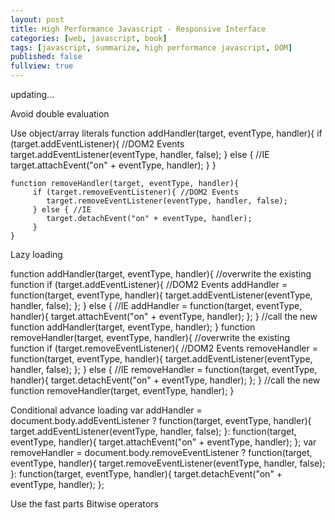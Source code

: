 ```yaml
---
layout: post
title: High Performance Javascript - Responsive Interface
categories: [web, javascript, book]
tags: [javascript, summarize, high performance javascript, DOM]
published: false
fullview: true
---
```


updating...

Avoid double evaluation

Use object/array literals
    function addHandler(target, eventType, handler){
         if (target.addEventListener){ //DOM2 Events
            target.addEventListener(eventType, handler, false);
         } else { //IE
            target.attachEvent("on" + eventType, handler);
         }
    }
    
    function removeHandler(target, eventType, handler){
         if (target.removeEventListener){ //DOM2 Events
            target.removeEventListener(eventType, handler, false);
         } else { //IE
            target.detachEvent("on" + eventType, handler);
         }
    }


Lazy loading

function addHandler(target, eventType, handler){
     //overwrite the existing function
     if (target.addEventListener){ //DOM2 Events
        addHandler = function(target, eventType, handler){
             target.addEventListener(eventType, handler, false);
        };
     } else { //IE
         addHandler = function(target, eventType, handler){
            target.attachEvent("on" + eventType, handler);
         };
     }
     //call the new function
     addHandler(target, eventType, handler);
}
function removeHandler(target, eventType, handler){
     //overwrite the existing function
     if (target.removeEventListener){ //DOM2 Events
         removeHandler = function(target, eventType, handler){
            target.addEventListener(eventType, handler, false);
         };
     } else { //IE
         removeHandler = function(target, eventType, handler){
            target.detachEvent("on" + eventType, handler);
         };
     }
     //call the new function
     removeHandler(target, eventType, handler);
}

Conditional advance loading
    var addHandler = document.body.addEventListener ?
                     function(target, eventType, handler){
                        target.addEventListener(eventType, handler, false);
                     }:
                     function(target, eventType, handler){
                        target.attachEvent("on" + eventType, handler);
                     };
    var removeHandler = document.body.removeEventListener ?
                     function(target, eventType, handler){
                        target.removeEventListener(eventType, handler, false);
                     }:
                     function(target, eventType, handler){
                        target.detachEvent("on" + eventType, handler);
                     };


Use the fast parts
    Bitwise operators
        